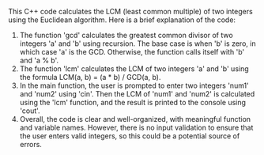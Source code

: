 This C++ code calculates the LCM (least common multiple) of two integers using the Euclidean algorithm. Here is a brief explanation of the code:

1. The function 'gcd' calculates the greatest common divisor of two integers 'a' and 'b' using recursion. The base case is when 'b' is zero, in which case 'a' is the GCD. Otherwise, the function calls itself with 'b' and 'a % b'.
2. The function 'lcm' calculates the LCM of two integers 'a' and 'b' using the formula LCM(a, b) = (a * b) / GCD(a, b).
3. In the main function, the user is prompted to enter two integers 'num1' and 'num2' using 'cin'. Then the LCM of 'num1' and 'num2' is calculated using the 'lcm' function, and the result is printed to the console using 'cout'.
4. Overall, the code is clear and well-organized, with meaningful function and variable names. However, there is no input validation to ensure that the user enters valid integers, so this could be a potential source of errors.